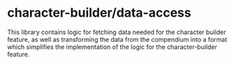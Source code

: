 # character-builder/data-access

This library contains logic for fetching data needed for the character builder
feature, as well as transforming the data from the compendium into a format
which simplifies the implementation of the logic for the character-builder
feature.
